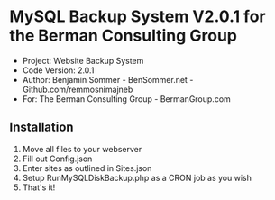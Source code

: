 # MySQL Backup System V2.0.1 for the Berman Consulting Group

- Project: Website Backup System
- Code Version: 2.0.1
- Author: Benjamin Sommer - BenSommer.net - Github.com/remmosnimajneb
- For: The Berman Consulting Group - BermanGroup.com

## Installation

1. Move all files to your webserver
2. Fill out Config.json
3. Enter sites as outlined in Sites.json
4. Setup RunMySQLDiskBackup.php as a CRON job as you wish
5. That's it!